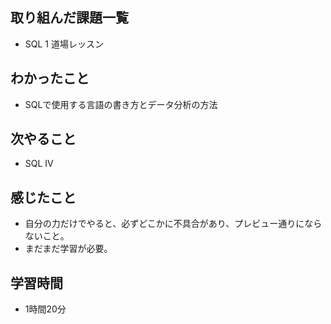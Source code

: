## 取り組んだ課題一覧
- SQL 1 道場レッスン
## わかったこと
- SQLで使用する言語の書き方とデータ分析の方法
## 次やること
- SQL IV
## 感じたこと
- 自分の力だけでやると、必ずどこかに不具合があり、プレビュー通りにならないこと。
- まだまだ学習が必要。
## 学習時間
- 1時間20分
